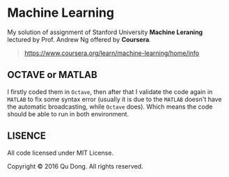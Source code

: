 # Machine Learning

My solution of assignment of Stanford University **Machine Leraning** lectured by Prof. Andrew Ng offered by **Coursera**.

> https://www.coursera.org/learn/machine-learning/home/info

## OCTAVE or MATLAB

I firstly coded them in `Octave`, then after that I validate the code again in `MATLAB` to fix some syntax error (usually it is due to the `MATLAB` doesn't have the automatic broadcasting, while `Octave` does). Which means the code should be able to run in both environment.

## LISENCE

All code licensed under MIT License. 

Copyright © 2016 Qu Dong. All rights reserved.

